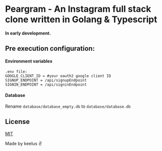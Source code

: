 # Peargram - An Instagram full stack clone written in Golang & Typescript
<b>In early development.</b>


## Pre execution configuration:
#### Environment variables
```
.env file:
GOOGLE_CLIENT_ID = #your oauth2 google client ID
SIGNUP_ENDPOINT = /api/signupEndpoint
SIGNIN_ENDPOINT = /api/signinEndpoint
```

#### Database
Rename `database/database_empty.db` to `database/database.db`


## License
[MIT](LICENSE)


Made by keelus ✌️